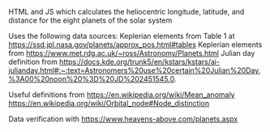 HTML and JS which calculates the heliocentric longitude, latitude, and distance for the eight planets of the solar system

Uses the following data sources:
Keplerian elements from Table 1 at https://ssd.jpl.nasa.gov/planets/approx_pos.html#tables 
Keplerian elements from https://www.met.rdg.ac.uk/~ross/Astronomy/Planets.html
Julian day definition from https://docs.kde.org/trunk5/en/kstars/kstars/ai-julianday.html#:~:text=Astronomers%20use%20certain%20Julian%20Day,%3A00%20noon%20%3D%20JD%202451545.0.

Useful definitions from
https://en.wikipedia.org/wiki/Mean_anomaly
https://en.wikipedia.org/wiki/Orbital_node#Node_distinction

Data verification with
https://www.heavens-above.com/planets.aspx
